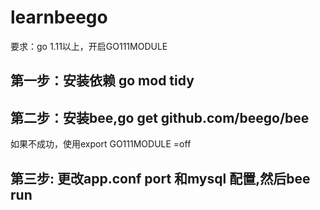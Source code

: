# learnbeego
要求：go 1.11以上，开启GO111MODULE

## 第一步：安装依赖 go mod tidy
## 第二步：安装bee,go get github.com/beego/bee
如果不成功，使用export GO111MODULE =off
## 第三步: 更改app.conf port 和mysql 配置,然后bee run
